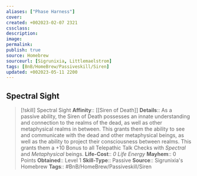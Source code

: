 ```yaml
---
aliases: ["Phase Harness"]
cover: 
created: +002023-02-07 2321
cssclass: 
description: 
image: 
permalink: 
publish: true
source: Homebrew
sourceurl: [Sigrunixia, Littlemaelstrom]
tags: [BnB/HomeBrew/Passiveskill/Siren]
updated: +002023-05-11 2200
---
```


## Spectral Sight

> [!skill] Spectral Sight
> **Affinity**:: [[Siren of Death]]
> **Details**:: As a passive ability, the Siren of Death possesses an innate understanding and connection to the realms of the dead, as well as other metaphysical realms in between. This grants them the ability to see and communicate with the dead and other metaphysical beings, as well as the ability to project their consciousness between realms. This grants them a +10 Bonus to all Telepathic Talk Checks with *Spectral* and *Metaphysical* beings.
> **Life-Cost**:: *0 Life Energy*
> **Mayhem**:: 0 Points
> **Obtained**:: Level 1
> **Skill-Type**:: Passive
> **Source**:: Sigrunixia's Homebrew
> **Tags**:: #BnB/HomeBrew/Passiveskill/Siren
